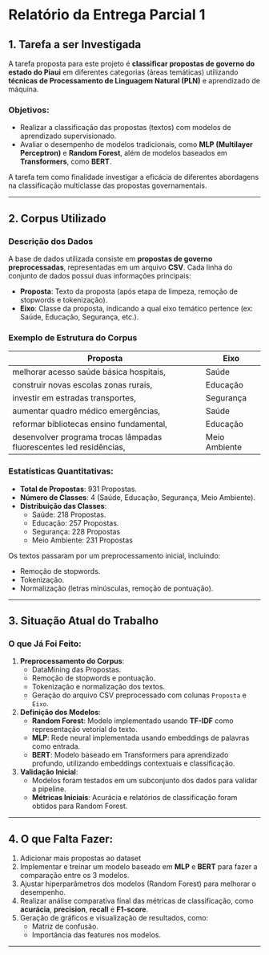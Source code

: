 # Relatório da Entrega Parcial 1

## 1. Tarefa a ser Investigada
A tarefa proposta para este projeto é **classificar propostas de governo do estado do Piaui** em diferentes categorias (áreas temáticas) utilizando **técnicas de Processamento de Linguagem Natural (PLN)** e aprendizado de máquina.

### Objetivos:
- Realizar a classificação das propostas (textos) com modelos de aprendizado supervisionado.
- Avaliar o desempenho de modelos tradicionais, como **MLP (Multilayer Perceptron)** e **Random Forest**, além de modelos baseados em **Transformers**, como **BERT**.

A tarefa tem como finalidade investigar a eficácia de diferentes abordagens na classificação multiclasse das propostas governamentais.

---

## 2. Corpus Utilizado
### Descrição dos Dados
A base de dados utilizada consiste em **propostas de governo preprocessadas**, representadas em um arquivo **CSV**. Cada linha do conjunto de dados possui duas informações principais:
- **Proposta**: Texto da proposta (após etapa de limpeza, remoção de stopwords e tokenização).
- **Eixo**: Classe da proposta, indicando a qual eixo temático pertence (ex: Saúde, Educação, Segurança, etc.).

### Exemplo de Estrutura do Corpus
| Proposta                                                            | Eixo        |
|---------------------------------------------------------------------|-------------|
| melhorar acesso saúde básica hospitais,                             | Saúde       |
| construir novas escolas zonas rurais,                               | Educação    |
| investir em estradas transportes,                                   | Segurança   |
| aumentar quadro médico emergências,                                 | Saúde       |
| reformar bibliotecas ensino fundamental,                            | Educação    |
| desenvolver programa trocas lâmpadas fluorescentes led residências, |Meio Ambiente|

### Estatísticas Quantitativas:
- **Total de Propostas**: 931 Propostas.
- **Número de Classes**: 4 (Saúde, Educação, Segurança, Meio Ambiente).
- **Distribuição das Classes**:
    - Saúde: 218 Propostas.
    - Educação: 257 Propostas.
    - Segurança: 228 Propostas
    - Meio Ambiente: 231 Propostas

Os textos passaram por um preprocessamento inicial, incluindo:
- Remoção de stopwords.
- Tokenização.
- Normalização (letras minúsculas, remoção de pontuação).
---

## 3. Situação Atual do Trabalho
### O que Já Foi Feito:
1. **Preprocessamento do Corpus**:
   - DataMining das Propostas.
   - Remoção de stopwords e pontuação.
   - Tokenização e normalização dos textos.
   - Geração do arquivo CSV preprocessado com colunas `Proposta` e `Eixo`.
2. **Definição dos Modelos**:
   - **Random Forest**: Modelo implementado usando **TF-IDF** como representação vetorial do texto.
   - **MLP**: Rede neural implementada usando embeddings de palavras como entrada.
   - **BERT**: Modelo baseado em Transformers para aprendizado profundo, utilizando embeddings contextuais e classificação.
3. **Validação Inicial**:
   - Modelos foram testados em um subconjunto dos dados para validar a pipeline.
   - **Métricas Iniciais**: Acurácia e relatórios de classificação foram obtidos para Random Forest.

---

## 4. O que Falta Fazer:
1. Adicionar mais propostas ao dataset 
2. Implementar e treinar um modelo baseado em **MLP** e **BERT** para fazer a comparação entre os 3 modelos.
3. Ajustar hiperparâmetros dos modelos (Random Forest) para melhorar o desempenho.
4. Realizar análise comparativa final das métricas de classificação, como **acurácia**, **precision**, **recall** e **F1-score**.
5. Geração de gráficos e visualização de resultados, como:
   - Matriz de confusão.
   - Importância das features nos modelos.
---

